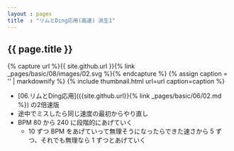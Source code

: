 ```yaml
---
layout : pages
title  : "リムとDing応用(高速) 派生1"
---
```


## {{ page.title }}

{% capture url %}{{ site.github.url }}{% link _pages/basic/08/images/02.svg %}{% endcapture %}
{% assign caption = '' | markdownify %}
{% include thumbnail.html url=url caption=caption %}

* [06.リムとDing応用]({{site.github.url}}{% link _pages/basic/06/02.md %}) の2倍速版
* 途中でミスしたら同じ速度の最初からやり直し
* BPM 80 から 240 に段階的にあげていく
  * 10 ずつ BPM をあげていって無理そうになったらできた速さから 5 ずつ、それでも無理なら 1 ずつとあげていく